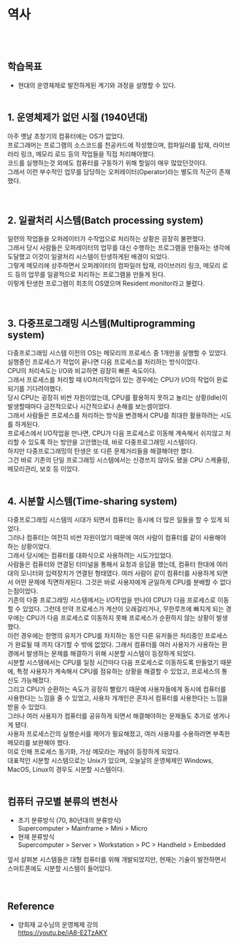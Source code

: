 # 역사
<br></br>

## 학습목표
* 현대의 운영체제로 발전하게된 계기와 과정을 설명할 수 있다.
<br></br>

## 1. 운영체제가 없던 시절 (1940년대)

아주 옛날 초창기의 컴퓨터에는 OS가 없었다.  
프로그래머는 프로그램의 소스코드를 천공카드에 작성했으며, 컴파일러를 탑재, 라이브러리 링크, 메모리 로드 등의 작업들을 직접 처리해야했다.  
코드를 실행하는것 외에도 컴퓨터를 구동하기 위해 할일이 매우 많았던것이다.  
그래서 이런 부수적인 업무를 담당하는 오퍼레이터(Operator)라는 별도의 직군이 존재했다.  
<br></br>

## 2. 일괄처리 시스템(Batch processing system)

일련의 작업들을 오퍼레이터가 수작업으로 처리하는 상황은 굉장히 불편했다.  
그래서 당시 사람들은 오퍼레이터의 업무를 대신 수행하는 프로그램을 만들자는 생각에 도달했고 이것이 일괄처리 시스템이 탄생하게된 배경이 되었다.  
그렇게 메모리에 상주하면서 오퍼레이터의 컴파일러 탑재, 라이브러리 링크, 메모리 로드 등의 업무를 일괄적으로 처리하는 프로그램을 만들게 된다.  
이렇게 탄생한 프로그램이 최초의 OS였으며 Resident monitor라고 불렸다.  
<br></br>

## 3. 다중프로그래밍 시스템(Multiprogramming system)

다중프로그래밍 시스템 이전의 OS는 메모리의 프로세스 중 1개만을 실행할 수 있었다.  
실행중인 프로세스가 작업이 끝나면 다음 프로세스를 처리하는 방식이었다.  
CPU의 처리속도는 I/O와 비교하면 굉장히 빠른 속도이다.  
그래서 프로세스를 처리할 때 I/O처리작업이 있는 경우에는 CPU가 I/O의 작업이 완료되기를 기다려야했다.  
당시 CPU는 굉장히 비싼 자원이었는데, CPU를 활용하지 못하고 놀리는 상황(Idle)이 발생할때마다 금전적으로나 시간적으로나 손해를 보는셈이었다.  
그래서 사람들은 프로세스를 처리하는 방식을 변경해서 CPU를 최대한 활용하려는 시도를 하게된다.  
프로세스에서 I/O작업을 만나면, CPU가 다음 프로세스로 이동해 계속해서 쉬지않고 처리할 수 있도록 하는 방안을 고안했는데, 바로 다중프로그래밍 시스템이다.  
하지만 다중프로그래밍의 탄생은 또 다른 문제거리들을 해결해야만 했다.  
그건 바로 기존의 단일 프로그래밍 시스템에서는 신경쓰지 않아도 됐을 CPU 스케쥴링, 메모리관리, 보호 등 이었다.
<br></br>

## 4. 시분할 시스템(Time-sharing system)

다중프로그래밍 시스템의 시대가 되면서 컴퓨터는 동시에 더 많은 일들을 할 수 있게 되었다.  
그러나 컴퓨터는 여전히 비싼 자원이었기 때문에 여러 사람이 컴퓨터를 같이 사용해야 하는 상황이었다.  
그래서 당시에는 컴퓨터를 대화식으로 사용하려는 시도가있었다.  
사람들은 컴퓨터와 연결된 터미널을 통해서 요청과 응답을 했는데, 컴퓨터 한대에 여러대의 모니터와 입력장치가 연결된 형태였다.
여러 사람이 같이 컴퓨터를 사용하게 되면서 어떤 문제에 직면하게된다.
그것은 바로 사용자에게 균일하게 CPU를 분배할 수 없다는점이었다.   
기존의 다중 프로그래밍 시스템에서는 I/O작업을 만나야 CPU가 다음 프로세스로 이동할 수 있었다.
그런데 만약 프로세스가 계산이 오래걸리거나, 무한루프에 빠지게 되는 경우에는 CPU가 다음 프로세스로 이동하지 못해 프로세스가 순환하지 않는 상황이 발생했다.  
이런 경우에는 한명의 유저가 CPU를 차지하는 동안 다른 유저들은 처리중인 프로세스가 완료될 때 까지 대기할 수 밖에 없었다.
그래서 컴퓨터를 여러 사용자가 사용하는 환경에서 발생하는 문제를 해결하기 위해 시분할 시스템이 등장하게 되었다.  
시분할 시스템에서는 CPU를 일정 시간마다 다음 프로세스로 이동하도록 만들었기 때문에, 특정 사용자가 계속해서 CPU를 점유하는 상황을 해결할 수 있었고, 프로세스의 통신도 가능해졌다.  
그리고 CPU가 순환하는 속도가 굉장히 빨랐기 때문에 사용자들에게 동시에 컴퓨터를 사용한다는 느낌을 줄 수 있었고, 사용자 개개인은 혼자서 컴퓨터를 사용한다는 느낌을 받을 수 있었다.  
그러나 여러 사용자가 컴퓨터를 공유하게 되면서 해결해야하는 문제들도 추가로 생겨나게 됐다.  
사용자 프로세스간의 실행순서를 제어가 필요해졌고, 여러 사용자를 수용하려면 부족한 메모리를 보완해야 했다.  
이로 인해 프로세스 동기화, 가상 메모라는 개념이 등장하게 되었다.  
대표적인 시분할 시스템으로는 Unix가 있으며, 오늘날의 운영체제인 Windows, MacOS, Linux의 경우도 시분할 시스템이다.
<br></br>

## 컴퓨터 규모별 분류의 변천사
* 초기 분류방식 (70, 80년대의 분류방식)  
Supercomputer > Mainframe > Mini > Micro
* 현재 분류방식  
Supercomputer > Server > Workstation > PC > Handheld > Embedded

앞서 살펴본 시스템들은 대형 컴퓨터를 위해 개발되었지만, 현재는 기술이 발전하면서 스마트폰에도 시분할 시스템이 들어있다.  
<br></br>

## Reference
* 양희재 교수님의 운영체제 강의  
https://youtu.be/jA8-E2TzAKY